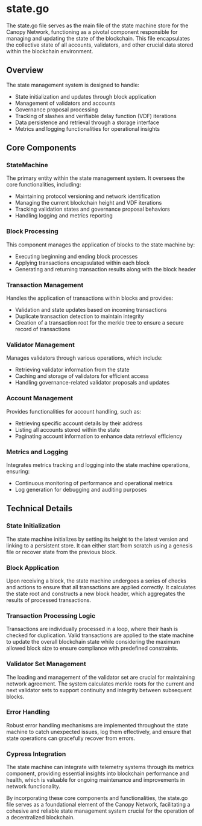 # state.go

The state.go file serves as the main file of the state machine store for the Canopy Network, functioning as a pivotal component responsible for managing and updating the state of the blockchain. This file encapsulates the collective state of all accounts, validators, and other crucial data stored within the blockchain environment.

## Overview

The state management system is designed to handle:
- State initialization and updates through block application
- Management of validators and accounts
- Governance proposal processing
- Tracking of slashes and verifiable delay function (VDF) iterations
- Data persistence and retrieval through a storage interface
- Metrics and logging functionalities for operational insights

## Core Components

### StateMachine

The primary entity within the state management system. It oversees the core functionalities, including:
- Maintaining protocol versioning and network identification
- Managing the current blockchain height and VDF iterations
- Tracking validation states and governance proposal behaviors
- Handling logging and metrics reporting

### Block Processing

This component manages the application of blocks to the state machine by:
- Executing beginning and ending block processes
- Applying transactions encapsulated within each block
- Generating and returning transaction results along with the block header 

### Transaction Management

Handles the application of transactions within blocks and provides:
- Validation and state updates based on incoming transactions
- Duplicate transaction detection to maintain integrity
- Creation of a transaction root for the merkle tree to ensure a secure record of transactions

### Validator Management

Manages validators through various operations, which include:
- Retrieving validator information from the state
- Caching and storage of validators for efficient access
- Handling governance-related validator proposals and updates

### Account Management

Provides functionalities for account handling, such as:
- Retrieving specific account details by their address
- Listing all accounts stored within the state
- Paginating account information to enhance data retrieval efficiency   

### Metrics and Logging

Integrates metrics tracking and logging into the state machine operations, ensuring:
- Continuous monitoring of performance and operational metrics
- Log generation for debugging and auditing purposes

## Technical Details

### State Initialization

The state machine initializes by setting its height to the latest version and linking to a persistent store. It can either start from scratch using a genesis file or recover state from the previous block.

### Block Application

Upon receiving a block, the state machine undergoes a series of checks and actions to ensure that all transactions are applied correctly. It calculates the state root and constructs a new block header, which aggregates the results of processed transactions.

### Transaction Processing Logic

Transactions are individually processed in a loop, where their hash is checked for duplication. Valid transactions are applied to the state machine to update the overall blockchain state while considering the maximum allowed block size to ensure compliance with predefined constraints.

### Validator Set Management

The loading and management of the validator set are crucial for maintaining network agreement. The system calculates merkle roots for the current and next validator sets to support continuity and integrity between subsequent blocks.

### Error Handling

Robust error handling mechanisms are implemented throughout the state machine to catch unexpected issues, log them effectively, and ensure that state operations can gracefully recover from errors. 

### Cypress Integration

The state machine can integrate with telemetry systems through its metrics component, providing essential insights into blockchain performance and health, which is valuable for ongoing maintenance and improvements in network functionality.

By incorporating these core components and functionalities, the state.go file serves as a foundational element of the Canopy Network, facilitating a cohesive and reliable state management system crucial for the operation of a decentralized blockchain.
